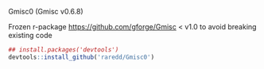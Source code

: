 Gmisc0 (Gmisc v0.6.8)

Frozen r-package https://github.com/gforge/Gmisc < v1.0 to avoid breaking
existing code

```r
## install.packages('devtools')
devtools::install_github('raredd/Gmisc0')
```
